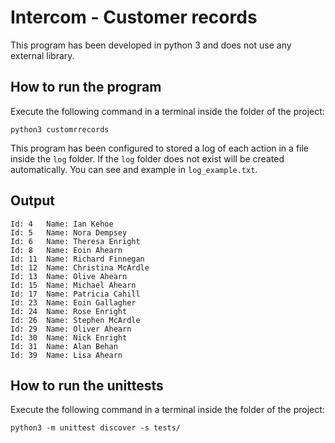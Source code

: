 # Intercom - Customer records

This program has been developed in python 3 and does not use any external library.

## How to run the program
Execute the following command in a terminal inside the folder of the project:

```
python3 customrrecords
```

This program has been configured to stored a log of each action in a file inside the `log` folder. If the `log` folder does not exist will be created automatically. You can see and example in `log_example.txt`.

## Output

```
Id: 4   Name: Ian Kehoe
Id: 5   Name: Nora Dempsey
Id: 6   Name: Theresa Enright
Id: 8   Name: Eoin Ahearn
Id: 11  Name: Richard Finnegan
Id: 12  Name: Christina McArdle
Id: 13  Name: Olive Ahearn
Id: 15  Name: Michael Ahearn
Id: 17  Name: Patricia Cahill
Id: 23  Name: Eoin Gallagher
Id: 24  Name: Rose Enright
Id: 26  Name: Stephen McArdle
Id: 29  Name: Oliver Ahearn
Id: 30  Name: Nick Enright
Id: 31  Name: Alan Behan
Id: 39  Name: Lisa Ahearn
```

## How to run the unittests

Execute the following command in a terminal inside the folder of the project:
```
python3 -m unittest discover -s tests/
```
